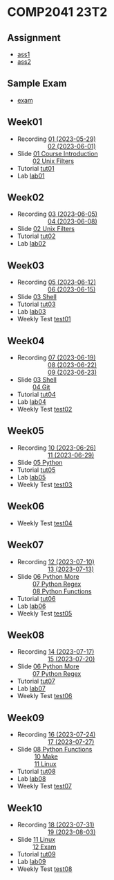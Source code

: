 # COMP2041 23T2

## Assignment
- [ass1](/ass1/)
- [ass2](/ass2/)

## Sample Exam
- [exam](/sample-exam/)
  
## Week01
- Recording [01 (2023-05-29)](https://www.youtube.com/watch?v=wun92vBwxbk&list=PLt4WIqcTn9kJrSj3crhMi43mk0XK2D7GQ&index=1)  
&emsp;&emsp;&emsp;&emsp;&emsp;[02 (2023-06-01)](https://www.youtube.com/watch?v=SU0zhz0qjpE&list=PLt4WIqcTn9kJrSj3crhMi43mk0XK2D7GQ&index=2)
- Slide [01 Course Introduction](/lec/01_Course_Introduction.pdf)  
&emsp;&emsp;&ensp;[02 Unix Filters](/lec/02_Unix_Filters/)  
- Tutorial [tut01](/tut/tut01.md/)
- Lab [lab01](/lab/lab01/)

## Week02
- Recording [03 (2023-06-05)](https://www.youtube.com/watch?v=1HWP2yG3WU0&list=PLt4WIqcTn9kJrSj3crhMi43mk0XK2D7GQ&index=3)  
&emsp;&emsp;&emsp;&emsp;&emsp;[04 (2023-06-08)](https://www.youtube.com/watch?v=-dQ3hoXEuo8&list=PLt4WIqcTn9kJrSj3crhMi43mk0XK2D7GQ&index=4)
- Slide [02 Unix Filters](/lec/02_Unix_Filters/)  
- Tutorial [tut02](/tut/tut02.md/)
- Lab [lab02](/lab/lab02/)

## Week03
- Recording [05 (2023-06-12)](https://www.youtube.com/watch?v=Sfo_AmqI1sI&list=PLt4WIqcTn9kJrSj3crhMi43mk0XK2D7GQ&index=5)  
&emsp;&emsp;&emsp;&emsp;&emsp;[06 (2023-06-15)](https://www.youtube.com/watch?v=s3WX9t-eXyI&list=PLt4WIqcTn9kJrSj3crhMi43mk0XK2D7GQ&index=6) 
- Slide [03 Shell](/lec/03_shell/) 
- Tutorial [tut03](/tut/tut03.md/)
- Lab [lab03](/lab/lab03/)
- Weekly Test [test01](/lab/test01/)

## Week04
- Recording [07 (2023-06-19)](https://www.youtube.com/watch?v=to4Lwcp-dME&list=PLt4WIqcTn9kJrSj3crhMi43mk0XK2D7GQ&index=7)  
&emsp;&emsp;&emsp;&emsp;&emsp;[08 (2023-06-22)](https://www.youtube.com/watch?v=NPlWCHo-qTg&list=PLt4WIqcTn9kJbbXwrk2Oe0GU-vLgTOeym&index=8)  
&emsp;&emsp;&emsp;&emsp;&emsp;[09 (2023-06-23)](https://www.youtube.com/watch?v=qM6Ygj2jlpU&list=PLt4WIqcTn9kJrSj3crhMi43mk0XK2D7GQ&index=9)
- Slide [03 Shell](/lec/03_Shell/)  
&emsp;&emsp;&ensp;[04 Git](/lec/04_Git.pdf)
- Tutorial [tut04](/tut/tut04.md/)
- Lab [lab04](/lab/lab04/)
- Weekly Test [test02](/lab/test02/)

## Week05
- Recording [10 (2023-06-26)](https://www.youtube.com/watch?v=hKO2vGoFEJs&list=PLt4WIqcTn9kJrSj3crhMi43mk0XK2D7GQ&index=10)  
&emsp;&emsp;&emsp;&emsp;&emsp;[11 (2023-06-29)](https://www.youtube.com/watch?v=U4Y3nJ08qhg&list=PLt4WIqcTn9kJrSj3crhMi43mk0XK2D7GQ&index=11)
- Slide [05 Python](/lec/05_Python_Introduction/)  
- Tutorial [tut05](/tut/tut05.md/)
- Lab [lab05](/lab/lab05/)
- Weekly Test [test03](/lab/test03/)

## Week06
- Weekly Test [test04](/lab/test04/)

## Week07
- Recording [12 (2023-07-10)](https://www.youtube.com/watch?v=HLQqWAg_q4k&list=PLt4WIqcTn9kJrSj3crhMi43mk0XK2D7GQ&index=12)  
&emsp;&emsp;&emsp;&emsp;&emsp;[13 (2023-07-13)](https://www.youtube.com/watch?v=f9BkK_5YRWE&list=PLt4WIqcTn9kJrSj3crhMi43mk0XK2D7GQ&index=13)
- Slide [06 Python More](/lec/06_Python_More/)  
&emsp;&emsp;&ensp;[07 Python Regex](/lec/07_Python_Regex/)  
&emsp;&emsp;&ensp;[08 Python Functions](/lec/08_Python_Functions/) 
- Tutorial [tut06](/tut/tut06.md/)
- Lab [lab06](/lab/lab06/)
- Weekly Test [test05](/lab/test05/)


## Week08
- Recording [14 (2023-07-17)](https://www.youtube.com/watch?v=GD2G2Oaax8I&list=PLt4WIqcTn9kJrSj3crhMi43mk0XK2D7GQ&index=14)  
&emsp;&emsp;&emsp;&emsp;&emsp;[15 (2023-07-20)](https://www.youtube.com/watch?v=EIDghipxiWQ&list=PLt4WIqcTn9kJrSj3crhMi43mk0XK2D7GQ&index=15)
- Slide [06 Python More](/lec/06_Python_More/)  
&emsp;&emsp;&ensp;[07 Python Regex](/lec/07_Python_Regex/)  
- Tutorial [tut07](/tut/tut07.md/)
- Lab [lab07](/lab/lab07/)
- Weekly Test [test06](/lab/test06/)

## Week09
- Recording [16 (2023-07-24)](https://www.youtube.com/watch?v=ThqFTakdeYA&list=PLt4WIqcTn9kJrSj3crhMi43mk0XK2D7GQ&index=16)  
&emsp;&emsp;&emsp;&emsp;&emsp;[17 (2023-07-27)](https://www.youtube.com/watch?v=wAZc9K5kBc8&list=PLt4WIqcTn9kJrSj3crhMi43mk0XK2D7GQ&index=17)
- Slide [08 Python Functions](/lec/08_Python_Functions/)   
&emsp;&emsp;&ensp; [10 Make](/lec/10_Make/)  
&emsp;&emsp;&ensp; [11 Linux](/lec/11_linux.pdf)  
- Tutorial [tut08](/tut/tut08.md/)
- Lab [lab08](/lab/lab08/)
- Weekly Test [test07](/lab/test07/)

## Week10
- Recording [18 (2023-07-31)](https://www.youtube.com/watch?v=3mFLNKH5wgw&list=PLt4WIqcTn9kJrSj3crhMi43mk0XK2D7GQ&index=18)  
&emsp;&emsp;&emsp;&emsp;&emsp;[19 (2023-08-03)](https://www.youtube.com/watch?v=aqlYqXGO3W8&list=PLt4WIqcTn9kJrSj3crhMi43mk0XK2D7GQ&index=19)
- Slide [11 Linux](/lec/11_linux.pdf)  
&emsp;&emsp;&ensp;[12 Exam](/lec/12_exam.pdf)
- Tutorial [tut09](/tut/tut09.md/)
- Lab [lab09](/lab/lab09/)
- Weekly Test [test08](/lab/test08/)
